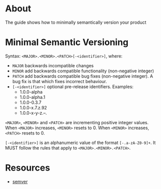 # About

The guide shows how to minimally semantically version your product

# Minimal Semantic Versioning

Syntax: `<MAJOR>.<MINOR>.<PATCH>[-<identifier>]`, where:

+ `MAJOR` backwards incompatible changes
+ `MINOR` add backwards compatible functionality (non-negative integer)
+ `PATCH` add backwards compatible bug fixes (non-negative integer). A bug fix is that which fixes incorrect behaviour.
+ `[-<identifier>]` optional pre-release identifiers. Examples:
  + 1.0.0-alpha
  + 1.0.0-alpha.1
  + 1.0.0-0.3.7
  + 1.0.0-x.7.z.92
  + 1.0.0-x-y-z.–.

`<MAJOR>`, `<MINOR>` and `<PATCH>` are incrementing positive integer values. When `<MAJOR>` increases, `<MINOR>` resets to 0. When `<MINOR>` increases, `<PATCH>` resets to 0.

`[-<identifier>]` is an alphanumeric value of the format `[-.a-zA-Z0-9]+`. It MUST follow the rules that apply to `<MAJOR>.<MINOR>.<PATCH>`.

# Resources

+ [semver](https://semver.org/)